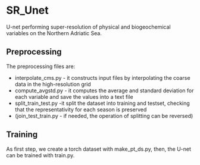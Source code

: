 # SR_Unet
U-net performing super-resolution of physical and biogeochemical variables on the Northern Adriatic Sea.

## Preprocessing
The preprocessing files are:
 * interpolate_cms.py - it constructs input files by interpolating the coarse data in the high-resolution grid
 * compute_avgstd.py - it computes the average and standard deviation for each variable and save the values into a text file
 * split_train_test.py -it split the dataset into training and testset, checking that the representativity for each season is preserved
 * (join_test_train.py - if needed, the operation of splitting can be reversed)

## Training
As first step, we create a torch dataset with make_pt_ds.py, then, the U-net can be trained with train.py.
